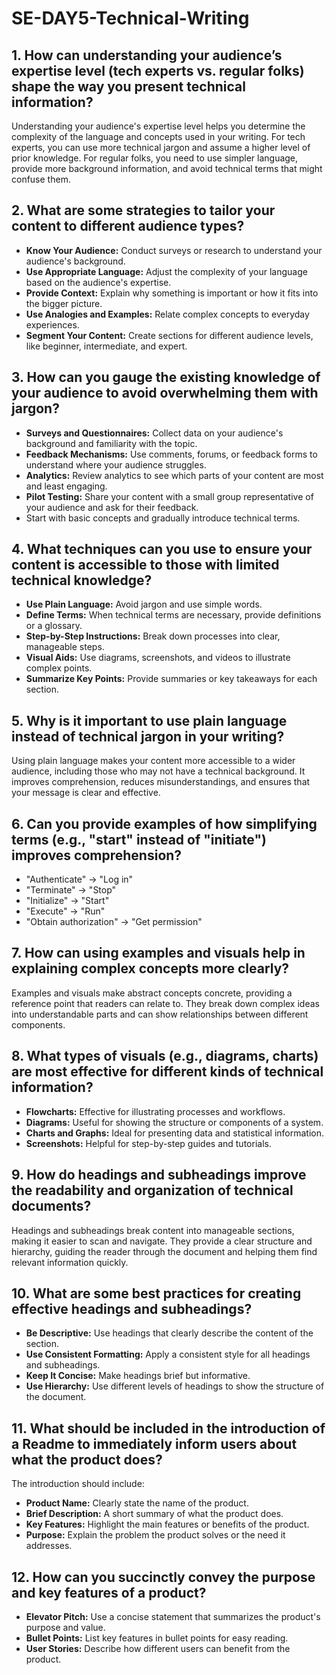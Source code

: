 # SE-DAY5-Technical-Writing

## 1. How can understanding your audience’s expertise level (tech experts vs. regular folks) shape the way you present technical information?
Understanding your audience's expertise level helps you determine the complexity of the language and concepts used in your writing. For tech experts, you can use more technical jargon and assume a higher level of prior knowledge. For regular folks, you need to use simpler language, provide more background information, and avoid technical terms that might confuse them.

## 2. What are some strategies to tailor your content to different audience types?
- **Know Your Audience:** Conduct surveys or research to understand your audience's background.
- **Use Appropriate Language:** Adjust the complexity of your language based on the audience's expertise.
- **Provide Context:** Explain why something is important or how it fits into the bigger picture.
- **Use Analogies and Examples:** Relate complex concepts to everyday experiences.
- **Segment Your Content:** Create sections for different audience levels, like beginner, intermediate, and expert.


## 3. How can you gauge the existing knowledge of your audience to avoid overwhelming them with jargon?
- **Surveys and Questionnaires:** Collect data on your audience's background and familiarity with the topic.
- **Feedback Mechanisms:** Use comments, forums, or feedback forms to understand where your audience struggles.
- **Analytics:** Review analytics to see which parts of your content are most and least engaging.
- **Pilot Testing:** Share your content with a small group representative of your audience and ask for their feedback.
- Start with basic concepts and gradually introduce technical terms.

## 4. What techniques can you use to ensure your content is accessible to those with limited technical knowledge?
- **Use Plain Language:** Avoid jargon and use simple words.
- **Define Terms:** When technical terms are necessary, provide definitions or a glossary.
- **Step-by-Step Instructions:** Break down processes into clear, manageable steps.
- **Visual Aids:** Use diagrams, screenshots, and videos to illustrate complex points.
- **Summarize Key Points:** Provide summaries or key takeaways for each section.

## 5. Why is it important to use plain language instead of technical jargon in your writing?
Using plain language makes your content more accessible to a wider audience, including those who may not have a technical background. It improves comprehension, reduces misunderstandings, and ensures that your message is clear and effective.

## 6. Can you provide examples of how simplifying terms (e.g., "start" instead of "initiate") improves comprehension?
- "Authenticate" → "Log in"
- "Terminate" → "Stop"
- "Initialize" → "Start"
- "Execute" → "Run"
- "Obtain authorization" → "Get permission"

## 7. How can using examples and visuals help in explaining complex concepts more clearly?
Examples and visuals make abstract concepts concrete, providing a reference point that readers can relate to. They break down complex ideas into understandable parts and can show relationships between different components.

## 8. What types of visuals (e.g., diagrams, charts) are most effective for different kinds of technical information?
- **Flowcharts:** Effective for illustrating processes and workflows.
- **Diagrams:** Useful for showing the structure or components of a system.
- **Charts and Graphs:** Ideal for presenting data and statistical information.
- **Screenshots:** Helpful for step-by-step guides and tutorials.

## 9. How do headings and subheadings improve the readability and organization of technical documents?
Headings and subheadings break content into manageable sections, making it easier to scan and navigate. They provide a clear structure and hierarchy, guiding the reader through the document and helping them find relevant information quickly.

## 10. What are some best practices for creating effective headings and subheadings?
- **Be Descriptive:** Use headings that clearly describe the content of the section.
- **Use Consistent Formatting:** Apply a consistent style for all headings and subheadings.
- **Keep It Concise:** Make headings brief but informative.
- **Use Hierarchy:** Use different levels of headings to show the structure of the document.

## 11. What should be included in the introduction of a Readme to immediately inform users about what the product does?
The introduction should include:
- **Product Name:** Clearly state the name of the product.
- **Brief Description:** A short summary of what the product does.
- **Key Features:** Highlight the main features or benefits of the product.
- **Purpose:** Explain the problem the product solves or the need it addresses.

## 12. How can you succinctly convey the purpose and key features of a product?
- **Elevator Pitch:** Use a concise statement that summarizes the product's purpose and value.
- **Bullet Points:** List key features in bullet points for easy reading.
- **User Stories:** Describe how different users can benefit from the product.
